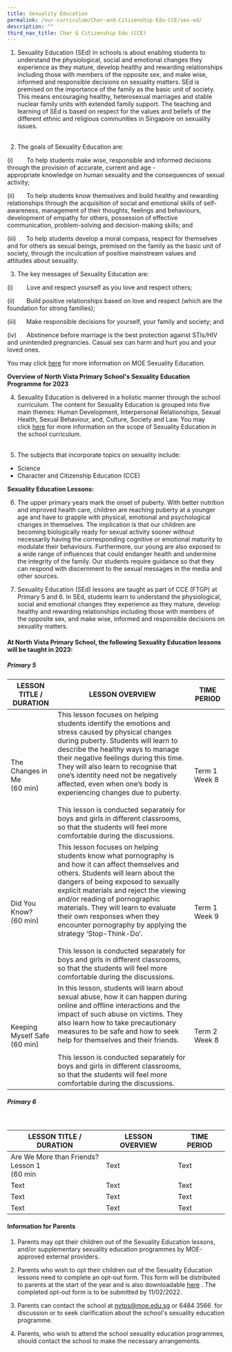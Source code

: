 ```yaml
---
title: Sexuality Education
permalink: /our-curriculum/Char-and-Citizenship-Edu-CCE/sex-ed/
description: ""
third_nav_title: Char & Citizenship Edu (CCE)
---
```

1.  Sexuality Education (SEd) in schools is about enabling students to understand the physiological, social and emotional changes they experience as they mature, develop healthy and rewarding relationships including those with members of the opposite sex, and make wise, informed and responsible decisions on sexuality matters. SEd is premised on the importance of the family as the basic unit of society. This means encouraging healthy, heterosexual marriages and stable nuclear family units with extended family support. The teaching and learning of SEd is based on respect for the values and beliefs of the different ethnic and religious communities in Singapore on sexuality issues.  <br><br>

2.  The goals of Sexuality Education are:

(i)        To help students make wise, responsible and informed decisions through the provision of accurate, current and age - appropriate knowledge on human sexuality and the consequences of sexual activity;

(ii)       To help students know themselves and build healthy and rewarding relationships through the acquisition of social and emotional skills of self-awareness, management of their thoughts, feelings and behaviours, development of empathy for others, possession of effective communication, problem-solving and decision-making skills; and  

(iii)      To help students develop a moral compass, respect for themselves and for others as sexual beings, premised on the family as the basic unit of society, through the inculcation of positive mainstream values and attitudes about sexuality.  


3. The key messages of Sexuality Education are:

(i)        Love and respect yourself as you love and respect others;

(ii)       Build positive relationships based on love and respect (which are the foundation for strong families);

(iii)      Make responsible decisions for yourself, your family and society; and

(iv)      Abstinence before marriage is the best protection against STIs/HIV and unintended pregnancies. Casual sex can harm and hurt you and your loved ones.

You may click [here](https://go.gov.sg/moe-sexuality-education) for more information on MOE Sexuality Education.

 **Overview of North Vista Primary School's Sexuality Education Programme for 2023**

4.  Sexuality Education is delivered in a holistic manner through the school curriculum. The content for Sexuality Education is grouped into five main themes: Human Development, Interpersonal Relationships, Sexual Health, Sexual Behaviour, and, Culture, Society and Law. You may click [here](https://go.gov.sg/moe-sexuality-education) for more information on the scope of Sexuality Education in the school curriculum. <br><br>


5. The subjects that incorporate topics on sexuality include:

* Science <br>
* Character and Citizenship Education (CCE) <br>

**Sexuality Education Lessons:**

6.  The upper primary years mark the onset of puberty. With better nutrition and improved health care, children are reaching puberty at a younger age and have to grapple with physical, emotional and psychological changes in themselves. The implication is that our children are becoming biologically ready for sexual activity sooner without necessarily having the corresponding cognitive or emotional maturity to modulate their behaviours. Furthermore, our young are also exposed to a wide range of influences that could endanger health and undermine the integrity of the family. Our students require guidance so that they can respond with discernment to the sexual messages in the media and other sources. 

7.  Sexuality Education (SEd) lessons are taught as part of CCE (FTGP) at Primary 5 and 6. In SEd, students learn to understand the physiological, social and emotional changes they experience as they mature, develop healthy and rewarding relationships including those with members of the opposite sex, and make wise, informed and responsible decisions on sexuality matters. 


#### At North Vista Primary School, the following Sexuality Education lessons will be taught in 2023:

##### **Primary 5**


| **LESSON TITLE / DURATION** | **LESSON OVERVIEW** | **TIME PERIOD**  |
| -------- | -------- | -------- |
| The Changes in Me <br> (60 min)   | This lesson focuses on helping students identify the emotions and stress caused by physical changes during puberty. Students will learn to describe the healthy ways to manage their negative feelings during this time. They will also learn to recognise that one’s identity need not be negatively affected, even when one’s body is experiencing changes due to puberty. <br> <br> This lesson is conducted separately for boys and girls in different classrooms, so that the students will feel more comfortable during the discussions. | Term 1 Week 8    |
|  Did You Know? <br> (60 min)    | This lesson focuses on helping students know what pornography is and how it can affect themselves and others. Students will learn about the dangers of being exposed to sexually explicit materials and reject the viewing and/or reading of pornographic materials. They will learn to evaluate their own responses when they encounter pornography by applying the strategy ‘Stop-Think-Do’.   <br> <br> This lesson is conducted separately for boys and girls in different classrooms, so that the students will feel more comfortable during the discussions.   | Term 1 Week 9     |
| Keeping Myself Safe <br> (60 min)    | In this lesson, students will learn about sexual abuse, how it can happen during online and offline interactions and the impact of such abuse on victims. They also learn how to take precautionary measures to be safe and how to seek help for themselves and their friends. <br> <br>  This lesson is conducted separately for boys and girls in different classrooms, so that the students will feel more comfortable during the discussions. | Term 2 Week 8     |



##### **Primary 6**

<br>

| **LESSON TITLE / DURATION**| **LESSON OVERVIEW**| **TIME PERIOD** |
| -------- | -------- | -------- |
| Are We More than Friends? <br>Lesson 1 <br> (60 min   | Text     | Text     |
| Text     | Text     | Text     |
| Text     | Text     | Text     |
| Text     | Text     | Text     |



#### Information for Parents

1.  Parents may opt their children out of the Sexuality Education lessons, and/or supplementary sexuality education programmes by MOE-approved external providers.

2.  Parents who wish to opt their children out of the Sexuality Education lessons need to complete an opt-out form. This form will be distributed to parents at the start of the year and is also downloadable [here](/files/SEd_Opt_Out_Form.pdf) . The completed opt-out form is to be submitted by 11/02/2022.

3.  Parents can contact the school at [nvtps@moe.edu.sg](mailto:nvtps@moe.edu.sg) or 6484 3566  for discussion or to seek clarification about the school's sexuality education programme.

4.  Parents, who wish to attend the school sexuality education programmes, should contact the school to make the necessary arrangements.